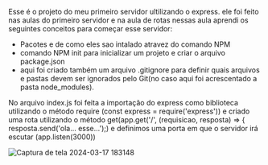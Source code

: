 Esse é o projeto do meu primeiro servidor ultilizando o express. ele foi feito nas aulas do primeiro servidor e na aula de rotas
nessas aula aprendi os seguintes conceitos para começar esse servidor: 
- Pacotes e de como eles sao intalado atravez do comando NPM
- comando NPM init para inicializar um projeto e criar o arquivo package.json
- aqui foi criado também um arquivo .gitignore para definir quais arquivos e pastas devem ser ignorados pelo Git(no caso aqui foi acrescentado a pasta node_modules).
  
No arquivo index.js foi feita a importação do express como biblioteca utilizando o método require (const express = require('express')) e criado uma rota utilizando o método get(app.get('/', (requisicao, resposta) => {
    resposta.send('ola... esse...');) e definimos uma porta em que o servidor irá escutar (app.listen(3000))


![Captura de tela 2024-03-17 183148](https://github.com/Antonio-russel399/primeiro-servidor-express/assets/124944823/3078b36b-d494-47c3-83e9-cfdf6b201bf6)
